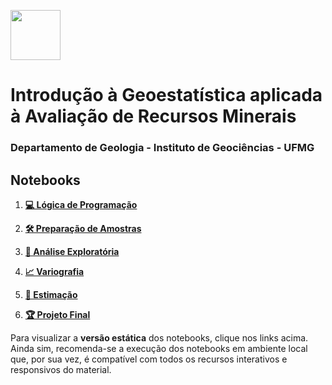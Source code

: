 <p align="left">
  <img src="https://logodownload.org/wp-content/uploads/2015/02/ufmg-logo-2.png" height="80"><br>
</p>

# Introdução à Geoestatística aplicada à Avaliação de Recursos Minerais
### Departamento de Geologia - Instituto de Geociências - UFMG

## Notebooks

1. **[💻 Lógica de Programação](https://fnaghetini.github.io/intro-to-geostats/1-logica_de_programacao.html)**

2. **[🛠️ Preparação de Amostras](https://fnaghetini.github.io/intro-to-geostats/2-preparacao_de_amostras.jl)**

3. **[🔎 Análise Exploratória](https://fnaghetini.github.io/intro-to-geostats/3-analise_exploratoria.jl)**

4. **[📈 Variografia](https://fnaghetini.github.io/intro-to-geostats/4-variografia.jl)**

5. **[🎯 Estimação](https://fnaghetini.github.io/intro-to-geostats/5-estimacao.jl)**

6. **[🏆 Projeto Final](https://fnaghetini.github.io/intro-to-geostats/6-projeto_final.jl)**

Para visualizar a **versão estática** dos notebooks, clique nos links acima. Ainda sim, recomenda-se a execução dos notebooks em ambiente local que, por sua vez, é compatível com todos os recursos interativos e responsivos do material.
